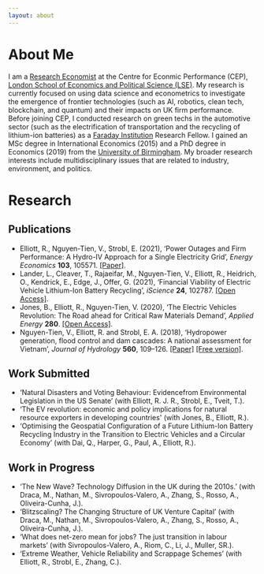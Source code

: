 ```yaml
---
layout: about 
---
```


# About Me
I am a [Research Economist](https://cep.lse.ac.uk/_new/staff/person.asp?id=10783) at the Centre for Econmic Performance (CEP), [London School of Economics and Political Science (LSE)](https://www.lse.ac.uk). My research is currently focused on using data science and econometrics to investigate the emergence of frontier technologies (such as AI, robotics, clean tech, blockchain, and quantum) and their impacts on UK firm performance. Before joining CEP, I conducted research on green techs in the automotive sector (such as the electrification of transportation and the recycling of lithium-ion batteries) as a [Faraday Institution](https://faraday.ac.uk/) Research Fellow. I gained an MSc degree in International Economics (2015) and a PhD degree in Economics (2019) from the [University of Birmingham](https://www.birmingham.ac.uk). My broader research interests include multidisciplinary issues that are related to industry, environment, and politics.

# Research
## Publications
* Elliott, R., Nguyen-Tien, V., Strobl, E. (2021), ‘Power Outages and Firm Performance: A Hydro-IV Approach for a Single Electricity Grid’, *Energy Economics* **103**, 105571. [[Paper]](https://www.sciencedirect.com/science/article/pii/S0140988321004436).
* Lander, L., Cleaver, T., Rajaeifar, M., Nguyen-Tien, V., Elliott, R., Heidrich, O., Kendrick, E., Edge, J., Offer, G. (2021), ‘Financial Viability of Electric Vehicle Lithium-Ion Battery Recycling’, *iScience* **24**, 102787. [[Open Access]](https://www.sciencedirect.com/science/article/pii/S2589004221007550).
* Jones, B., Elliott, R., Nguyen-Tien, V. (2020), ‘The Electric Vehicles Revolution:  The Road ahead for Critical Raw Materials Demand’, *Applied Energy* **280**. [[Open Access]](https://www.sciencedirect.com/science/article/pii/S0306261920305845).
* Nguyen-Tien, V., Elliott, R. and Strobl, E. A. (2018), ‘Hydropower generation, flood control and dam cascades: A national assessment for Vietnam’, *Journal of Hydrology* **560**, 109–126. [[Paper]](https://doi.org/10.1016/j.jhydrol.2018.02.063) [[Free version]](https://research.birmingham.ac.uk/portal/files/48521145/Nguyen_Tien_et_al_Hydropower_generation_Journal_of_Hydrology_2018.pdf).

## Work Submitted
*	‘Natural Disasters and Voting Behaviour:  Evidencefrom Environmental Legislation in the US Senate’ (with Elliott, R. J. R., Strobl, E., Tveit, T.).
* ‘The EV revolution: economic and policy implications for natural resource exporters in developing countries' (with Jones, B., Elliott, R.).
* ‘Optimising the Geospatial Configuration of a Future Lithium-Ion Battery Recycling Industry in the Transition to Electric Vehicles and a Circular Economy’ (with Dai, Q., Harper, G., Paul, A., Elliott, R.).
 
## Work in Progress
*	‘The New Wave? Technology Diffusion in the UK during the 2010s.’ (with Draca, M., Nathan, M., Sivropoulos-Valero, A., Zhang, S., Rosso, A., Oliveira-Cunha, J.).
*	‘Blitzscaling?  The Changing Structure of UK Venture Capital’ (with Draca, M., Nathan, M., Sivropoulos-Valero, A., Zhang, S., Rosso, A., Oliveira-Cunha, J.).
*	‘What does net-zero mean for jobs? The just transition in labour markets’ (with Sivropoulos-Valero, A., Riom, C., Li, J., Muller, SR.).
*	‘Extreme Weather, Vehicle Reliability and Scrappage Schemes’ (with Elliott, R., Strobl, E., Zhang, C.).

